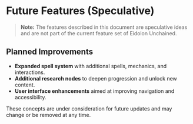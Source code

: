 # Future Features (Speculative)

> **Note:** The features described in this document are speculative ideas and are not part of the current feature set of Eidolon Unchained.

## Planned Improvements

- **Expanded spell system** with additional spells, mechanics, and interactions.
- **Additional research nodes** to deepen progression and unlock new content.
- **User interface enhancements** aimed at improving navigation and accessibility.

These concepts are under consideration for future updates and may change or be removed at any time.
